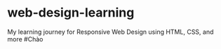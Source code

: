 # web-design-learning
My learning journey for Responsive Web Design using HTML, CSS, and more
#Chào
